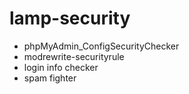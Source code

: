 # lamp-security


- phpMyAdmin_ConfigSecurityChecker
- modrewrite-securityrule
- login info checker
- spam fighter 